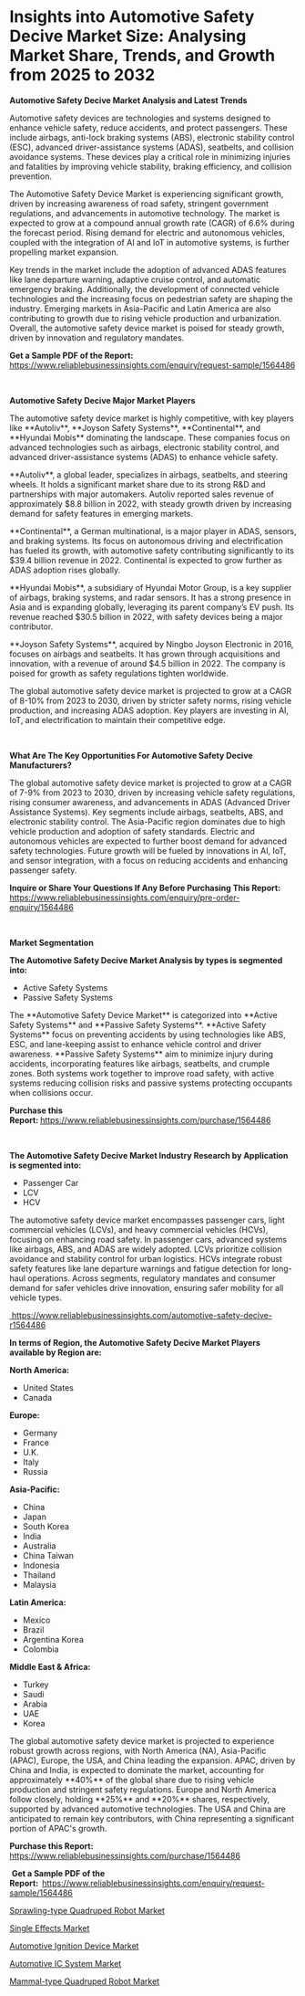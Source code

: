 <p><h1>Insights into Automotive Safety Decive Market Size: Analysing Market Share, Trends, and Growth from 2025 to 2032</h1></p><p><strong>Automotive Safety Decive Market Analysis and Latest Trends</strong></p>
<p><p>Automotive safety devices are technologies and systems designed to enhance vehicle safety, reduce accidents, and protect passengers. These include airbags, anti-lock braking systems (ABS), electronic stability control (ESC), advanced driver-assistance systems (ADAS), seatbelts, and collision avoidance systems. These devices play a critical role in minimizing injuries and fatalities by improving vehicle stability, braking efficiency, and collision prevention.</p><p>The Automotive Safety Device Market is experiencing significant growth, driven by increasing awareness of road safety, stringent government regulations, and advancements in automotive technology. The market is expected to grow at a compound annual growth rate (CAGR) of 6.6% during the forecast period. Rising demand for electric and autonomous vehicles, coupled with the integration of AI and IoT in automotive systems, is further propelling market expansion.</p><p>Key trends in the market include the adoption of advanced ADAS features like lane departure warning, adaptive cruise control, and automatic emergency braking. Additionally, the development of connected vehicle technologies and the increasing focus on pedestrian safety are shaping the industry. Emerging markets in Asia-Pacific and Latin America are also contributing to growth due to rising vehicle production and urbanization. Overall, the automotive safety device market is poised for steady growth, driven by innovation and regulatory mandates.</p></p>
<p><strong>Get a Sample PDF of the Report:&nbsp;</strong> <a href="https://www.reliablebusinessinsights.com/enquiry/request-sample/1564486?utm_campaign=1138&utm_medium=2&utm_source=Github&utm_content=ia&utm_term=23012025&utm_id=automotive-safety-decive">https://www.reliablebusinessinsights.com/enquiry/request-sample/1564486</a></p>
<p>&nbsp;</p>
<p><strong>Automotive Safety Decive Major Market Players</strong></p>
<p><p>The automotive safety device market is highly competitive, with key players like **Autoliv**, **Joyson Safety Systems**, **Continental**, and **Hyundai Mobis** dominating the landscape. These companies focus on advanced technologies such as airbags, electronic stability control, and advanced driver-assistance systems (ADAS) to enhance vehicle safety.</p><p>**Autoliv**, a global leader, specializes in airbags, seatbelts, and steering wheels. It holds a significant market share due to its strong R&D and partnerships with major automakers. Autoliv reported sales revenue of approximately $8.8 billion in 2022, with steady growth driven by increasing demand for safety features in emerging markets.</p><p>**Continental**, a German multinational, is a major player in ADAS, sensors, and braking systems. Its focus on autonomous driving and electrification has fueled its growth, with automotive safety contributing significantly to its $39.4 billion revenue in 2022. Continental is expected to grow further as ADAS adoption rises globally.</p><p>**Hyundai Mobis**, a subsidiary of Hyundai Motor Group, is a key supplier of airbags, braking systems, and radar sensors. It has a strong presence in Asia and is expanding globally, leveraging its parent company’s EV push. Its revenue reached $30.5 billion in 2022, with safety devices being a major contributor.</p><p>**Joyson Safety Systems**, acquired by Ningbo Joyson Electronic in 2016, focuses on airbags and seatbelts. It has grown through acquisitions and innovation, with a revenue of around $4.5 billion in 2022. The company is poised for growth as safety regulations tighten worldwide.</p><p>The global automotive safety device market is projected to grow at a CAGR of 8-10% from 2023 to 2030, driven by stricter safety norms, rising vehicle production, and increasing ADAS adoption. Key players are investing in AI, IoT, and electrification to maintain their competitive edge.</p></p>
<p>&nbsp;</p>
<p><strong>What Are The Key Opportunities For Automotive Safety Decive Manufacturers?</strong></p>
<p><p>The global automotive safety device market is projected to grow at a CAGR of 7-9% from 2023 to 2030, driven by increasing vehicle safety regulations, rising consumer awareness, and advancements in ADAS (Advanced Driver Assistance Systems). Key segments include airbags, seatbelts, ABS, and electronic stability control. The Asia-Pacific region dominates due to high vehicle production and adoption of safety standards. Electric and autonomous vehicles are expected to further boost demand for advanced safety technologies. Future growth will be fueled by innovations in AI, IoT, and sensor integration, with a focus on reducing accidents and enhancing passenger safety.</p></p>
<p><strong>Inquire or Share Your Questions If Any Before Purchasing This Report:</strong> <a href="https://www.reliablebusinessinsights.com/enquiry/pre-order-enquiry/1564486?utm_campaign=1138&utm_medium=2&utm_source=Github&utm_content=ia&utm_term=23012025&utm_id=automotive-safety-decive">https://www.reliablebusinessinsights.com/enquiry/pre-order-enquiry/1564486</a></p>
<p>&nbsp;</p>
<p><strong>Market Segmentation</strong></p>
<p><strong>The Automotive Safety Decive Market Analysis by types is segmented into:</strong></p>
<p><ul><li>Active Safety Systems</li><li>Passive Safety Systems</li></ul></p>
<p><p>The **Automotive Safety Device Market** is categorized into **Active Safety Systems** and **Passive Safety Systems**. **Active Safety Systems** focus on preventing accidents by using technologies like ABS, ESC, and lane-keeping assist to enhance vehicle control and driver awareness. **Passive Safety Systems** aim to minimize injury during accidents, incorporating features like airbags, seatbelts, and crumple zones. Both systems work together to improve road safety, with active systems reducing collision risks and passive systems protecting occupants when collisions occur.</p></p>
<p><strong>Purchase this Report:&nbsp;</strong><a href="https://www.reliablebusinessinsights.com/purchase/1564486?utm_campaign=1138&utm_medium=2&utm_source=Github&utm_content=ia&utm_term=23012025&utm_id=automotive-safety-decive">https://www.reliablebusinessinsights.com/purchase/1564486</a></p>
<p>&nbsp;</p>
<p><strong>The Automotive Safety Decive Market Industry Research by Application is segmented into:</strong></p>
<p><ul><li>Passenger Car</li><li>LCV</li><li>HCV</li></ul></p>
<p><p>The automotive safety device market encompasses passenger cars, light commercial vehicles (LCVs), and heavy commercial vehicles (HCVs), focusing on enhancing road safety. In passenger cars, advanced systems like airbags, ABS, and ADAS are widely adopted. LCVs prioritize collision avoidance and stability control for urban logistics. HCVs integrate robust safety features like lane departure warnings and fatigue detection for long-haul operations. Across segments, regulatory mandates and consumer demand for safer vehicles drive innovation, ensuring safer mobility for all vehicle types.</p></p>
<p><a href="https://www.reliablebusinessinsights.com/automotive-safety-decive-r1564486?utm_campaign=1138&utm_medium=2&utm_source=Github&utm_content=ia&utm_term=23012025&utm_id=automotive-safety-decive">&nbsp;https://www.reliablebusinessinsights.com/automotive-safety-decive-r1564486</a></p>
<p><strong>In terms of Region, the Automotive Safety Decive Market Players available by Region are:</strong></p>
<p>
    <p> <strong> North America: </strong>
        <ul>
            <li>United States</li>
            <li>Canada</li>
        </ul>
        </p> 
    <p> <strong> Europe: </strong>
        <ul>
            <li>Germany</li>
            <li>France</li>
            <li>U.K.</li>
            <li>Italy</li>
            <li>Russia</li>
        </ul>
        </p> 
    <p> <strong> Asia-Pacific: </strong>
        <ul>
            <li>China</li>
            <li>Japan</li>
            <li>South Korea</li>
            <li>India</li>
            <li>Australia</li>
            <li>China Taiwan</li>
            <li>Indonesia</li>
            <li>Thailand</li>
            <li>Malaysia</li>
        </ul>
        </p> 
    <p> <strong> Latin America: </strong>
        <ul>
            <li>Mexico</li>
            <li>Brazil</li>
            <li>Argentina Korea</li>
            <li>Colombia</li>
        </ul>
        </p> 
    <p> <strong> Middle East & Africa: </strong>
        <ul>
            <li>Turkey</li>
            <li>Saudi</li>
            <li>Arabia</li>
            <li>UAE</li>
            <li>Korea</li>
        </ul>
    </p>
    </p>
<p><p>The global automotive safety device market is projected to experience robust growth across regions, with North America (NA), Asia-Pacific (APAC), Europe, the USA, and China leading the expansion. APAC, driven by China and India, is expected to dominate the market, accounting for approximately **40%** of the global share due to rising vehicle production and stringent safety regulations. Europe and North America follow closely, holding **25%** and **20%** shares, respectively, supported by advanced automotive technologies. The USA and China are anticipated to remain key contributors, with China representing a significant portion of APAC's growth.</p></p>
<p><strong>Purchase this Report: </strong><a href="https://www.reliablebusinessinsights.com/purchase/1564486?utm_campaign=1138&utm_medium=2&utm_source=Github&utm_content=ia&utm_term=23012025&utm_id=automotive-safety-decive">https://www.reliablebusinessinsights.com/purchase/1564486</a></p>
<p>&nbsp;<strong>Get a Sample PDF of the Report:&nbsp;&nbsp;</strong><a href="https://www.reliablebusinessinsights.com/enquiry/request-sample/1564486?utm_campaign=1138&utm_medium=2&utm_source=Github&utm_content=ia&utm_term=23012025&utm_id=automotive-safety-decive">https://www.reliablebusinessinsights.com/enquiry/request-sample/1564486</a></p>
<p><strong></strong></p>
<p><p><a href="https://www.linkedin.com/pulse/sprawling-type-quadruped-robot-industry-forecast-report-key-demographics-wu1bf?utm_campaign=1138&utm_medium=2&utm_source=Github&utm_content=ia&utm_term=23012025&utm_id=automotive-safety-decive">Sprawling-type Quadruped Robot Market</a></p><p><a href="https://www.linkedin.com/pulse/single-effects-industry-resonance-65-amplification-across-domains-sk1hf?utm_campaign=1138&utm_medium=2&utm_source=Github&utm_content=ia&utm_term=23012025&utm_id=automotive-safety-decive">Single Effects Market</a></p><p><a href="https://github.com/shirleenfraker87/Market-Research-Report-List-1/blob/main/automotive-ignition-device-market.md?utm_campaign=1138&utm_medium=2&utm_source=Github&utm_content=ia&utm_term=23012025&utm_id=automotive-safety-decive">Automotive Ignition Device Market</a></p><p><a href="https://github.com/norbeludie83/Market-Research-Report-List-1/blob/main/automotive-ic-system-market.md?utm_campaign=1138&utm_medium=2&utm_source=Github&utm_content=ia&utm_term=23012025&utm_id=automotive-safety-decive">Automotive IC System Market</a></p><p><a href="https://www.linkedin.com/pulse/industry-insights-global-mammal-type-quadruped-robot-markets-fyyee?utm_campaign=1138&utm_medium=2&utm_source=Github&utm_content=ia&utm_term=23012025&utm_id=automotive-safety-decive">Mammal-type Quadruped Robot Market</a></p></p>